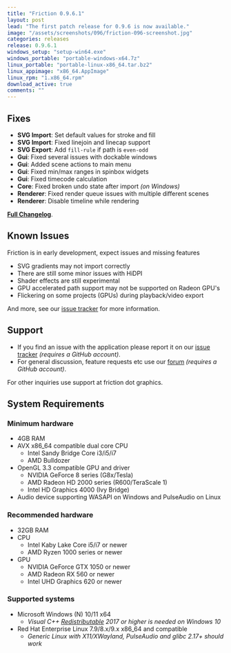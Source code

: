 ```yaml
---
title: "Friction 0.9.6.1"
layout: post
lead: "The first patch release for 0.9.6 is now available."
image: "/assets/screenshots/096/friction-096-screenshot.jpg"
categories: releases
release: 0.9.6.1
windows_setup: "setup-win64.exe"
windows_portable: "portable-windows-x64.7z"
linux_portable: "portable-linux-x86_64.tar.bz2"
linux_appimage: "x86_64.AppImage"
linux_rpm: "1.x86_64.rpm"
download_active: true
comments: ""
---
```


## Fixes

* **SVG Import**: Set default values for stroke and fill
* **SVG Import**: Fixed linejoin and linecap support
* **SVG Export**: Add `fill-rule` if path is `even-odd`
* **Gui**: Fixed several issues with dockable windows
* **Gui**: Added scene actions to main menu
* **Gui**: Fixed min/max ranges in spinbox widgets
* **Gui**: Fixed timecode calculation
* **Core**: Fixed broken undo state after import *(on Windows)*
* **Renderer**: Fixed render queue issues with multiple different scenes
* **Renderer**: Disable timeline while rendering

[**Full Changelog**](https://github.com/friction2d/friction/compare/v0.9.6...v0.9.6.1).

## Known Issues

Friction is in early development, expect issues and missing features

* SVG gradients may not import correctly
* There are still some minor issues with HiDPI
* Shader effects are still experimental
* GPU accelerated path support may not be supported on Radeon GPU's
* Flickering on some projects (GPUs) during playback/video export

And more, see our [issue tracker](https://github.com/friction2d/friction/issues) for more information.

## Support

* If you find an issue with the application please report it on our [issue tracker](https://github.com/friction2d/friction/issues) *(requires a GitHub account)*.
* For general discussion, feature requests etc use our [forum](https://github.com/orgs/friction2d/discussions) *(requires a GitHub account)*.

For other inquiries use support at friction dot graphics.

## System Requirements

### Minimum hardware

* 4GB RAM
* AVX x86_64 compatible dual core CPU
  * Intel Sandy Bridge Core i3/i5/i7
  * AMD Bulldozer
* OpenGL 3.3 compatible GPU and driver
  * NVIDIA GeForce 8 series (G8x/Tesla)
  * AMD Radeon HD 2000 series (R600/TeraScale 1)
  * Intel HD Graphics 4000 (Ivy Bridge)
* Audio device supporting WASAPI on Windows and PulseAudio on Linux

### Recommended hardware

* 32GB RAM
* CPU
  * Intel Kaby Lake Core i5/i7 or newer
  * AMD Ryzen 1000 series or newer
* GPU
  * NVIDIA GeForce GTX 1050 or newer
  * AMD Radeon RX 560 or newer
  * Intel UHD Graphics 620 or newer

### Supported systems

* Microsoft Windows (N) 10/11 x64
  * *Visual C++ [Redistributable](https://aka.ms/vs/17/release/vc_redist.x64.exe) 2017 or higher is needed on Windows 10*
* Red Hat Enterprise Linux 7.9/8.x/9.x x86_64 and compatible
  * *Generic Linux with X11/XWayland, PulseAudio and glibc 2.17+ should work*
